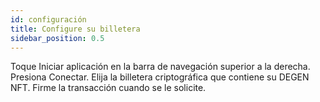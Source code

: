 ```yaml
---
id: configuración
title: Configure su billetera
sidebar_position: 0.5
---
```


Toque Iniciar aplicación en la barra de navegación superior a la derecha. Presiona Conectar. Elija la billetera criptográfica que contiene su DEGEN NFT. Firme la transacción cuando se le solicite. 
